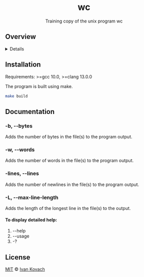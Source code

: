 <div align="center">
  <h1>wc</h1>
  <p>Training copy of the unix program wc</p>
</div>

## Overview

<details>
  <img src="https://github.com/Qu1nel/S.S.C/blob/main/assets/demo_wc1.gif" alt="help doc" />
  <img src="https://github.com/Qu1nel/S.S.C/blob/main/assets/demo_wc2.gif" alt="usages" />
</details>

## Installation

Requirements: >=gcc 10.0, >=clang 13.0.0

The program is built using make.

```bash
make build
```

## Documentation

### -b, --bytes

Adds the number of bytes in the file(s) to the program output.

### -w, --words

Adds the number of words in the file(s) to the program output.

### -lines, --lines

Adds the number of newlines in the file(s) to the program output.

### -L, --max-line-length

Adds the length of the longest line in the file(s) to the output.

#### To display detailed help:

1. --help
2. --usage
3. -?

## License

[MIT](./LICENSE) © [Ivan Kovach](https://github.com/Qu1nel/)
